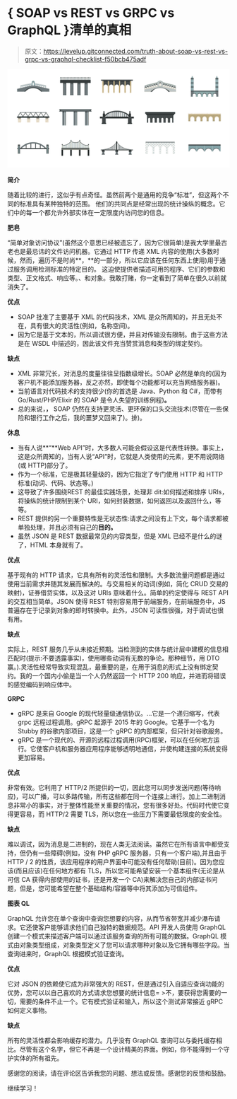 # { SOAP vs REST vs GRPC vs GraphQL }清单的真相

> 原文：<https://levelup.gitconnected.com/truth-about-soap-vs-rest-vs-grpc-vs-graphql-checklist-f50bcb475adf>

![](img/5c49ff360f6dd09b0d71e01dcf9290f1.png)

**简介**

随着比较的进行，这似乎有点奇怪。虽然前两个是通用的竞争“标准”，但这两个不同的标准具有某种独特的范围。
他们的共同点是经常出现的统计操纵的概念。它们中的每一个都允许外部实体在一定限度内访问您的信息。

**肥皂**

“简单对象访问协议”(虽然这个意思已经被遗忘了，因为它很简单)是我大学里最古老也是最忌讳的文件访问机器。它通过 HTTP 传递 XML 内容的使用(大多数时候，然而，遍历不是时尚**，**的一部分，所以它应该在任何东西上使用)用于通过服务调用检测标准的特定目的。
这迫使提供者描述可用的程序、它们的参数和类型、正文格式、响应等。、和对象。我敢打赌，你一定看到了简单在很久以前就消失了。

**优点**

*   SOAP 批准了主要基于 XML 的代码技术，XML 是众所周知的，并且无处不在，具有很大的灵活性(例如，名称空间)。
*   因为它是基于文本的，所以调试很方便，并且对传输没有限制。由于这些方法是在 WSDL 中描述的，因此该文件充当赞赏消息和类型的绑定契约。

**缺点**

*   XML 非常冗长，对消息的度量往往呈指数级增长。SOAP 必然是单向的(因为客户机不能添加服务器，反之亦然，即使每个功能都可以充当网络服务器)。
*   当前语言对代码技术的支持很少(你的首选是 Java、Python 和 C#，而带有 Go/Rust/PHP/Elixir 的 SOAP 是令人失望的训练例程)**。**
*   总的来说，**，** SOAP 仍然在支持更灵活、更环保的口头交流技术(尽管在一些保险和银行工作之后，我的噩梦又回来了)。排)。

**休息**

*   当有人说**“**Web API”时，大多数人可能会假设这是代表性转换。事实上，这是众所周知的，当有人说“API”时，它就是人类使用的元素，更不用说网络(或 HTTP)部分了。
*   作为一个标准，它是极其轻量级的，因为它指定了专门使用 HTTP 和 HTTP 标准(动词、代码、状态等。)
*   这导致了许多围绕REST 的最佳实践场景，处理非 dit:如何描述和排序 URIs，将操纵的统计限制到某个 URI，如何封装数据，如何返回以及返回什么，等等。
*   REST 提供的另一个重要特性是无状态性:请求之间没有上下文，每个请求都被单独处理，并且必须有自己的**目的。**
*   虽然 JSON 是 REST 数据最常见的内容类型，但是 XML 已经不是什么的谜了，HTML 本身就有了。

**优点**

基于现有的 HTTP 请求，它具有所有的灵活性和限制。大多数流量问题都是通过使用当前需求并随其发展而解决的。与交易相关的动词(例如，简化 CRUD 交易的映射)，证券借贷实体，以及这对 URIs 意味着什么。简单的约定使得与 REST API 的交互相当简单。JSON 使得 REST 特别容易用于前端服务，在前端服务中，JS 普遍存在于记录到对象的即时转换中。此外，JSON 可读性很强，对于调试也很有用。

**缺点**

实际上，REST 服务几乎从未接近预期。当检测到的实体与统计层中建模的信息相匹配时(提示:不要透露事实)，使用哪些动词有无数的争论。那种细节，用 DTO 赢。).灵活性经常导致实现混乱，最重要的是，在用于消息的形式上没有绑定契约。我的一个国内小偷是当一个人仍然返回一个 HTTP 200 响应，并进而将错误的感觉编码到响应体中。

**GRPC**

*   gRPC 是来自 Google 的现代轻量级通信协议。…它是一个递归缩写，代表 grpc 远程过程调用。gRPC 起源于 2015 年的 Google。它基于一个名为 Stubby 的谷歌内部项目，这是一个 gRPC 的内部框架，但只针对谷歌服务。
*   gRPC 是一个现代的、开源的远程过程调用(RPC)框架，可以在任何地方运行。它使客户机和服务器应用程序能够透明地通信，并使构建连接的系统变得更加容易。

**优点**

非常有效。它利用了 HTTP/2 所提供的一切，因此您可以同步发送问题(等待响应)，可以广播，可以多路传输，所有这些都在同一个连接上进行。加上二进制消息非常小的事实，对于整体性能至关重要的情况，您有很多好处。代码时代使它变得更容易，而 HTTP/2 需要 TLS，所以您在一些压力下需要最低限度的安全性。

**缺点**

难以调试，因为消息是二进制的，现在人类无法阅读。虽然它在所有语言中都受支持，但仍有一些障碍(例如，没有 PHP gRPC 服务器，只有一个客户端),并且由于 HTTP / 2 的性质，该应用程序的用户界面中可能没有任何帮助(目前)。因为您应该(而且应该)在任何地方都有 TLS，所以您可能希望安装一个基本组件(无论是从可信 CA 获得内部使用的证书，还是开发一个 CA)来解决您自己的内部证书问题，但是，您可能希望在整个基础结构/容器等中将其添加为可信组件。

**图表 QL**

GraphQL 允许您在单个查询中查询您想要的内容，从而节省带宽并减少瀑布请求。它还使客户能够请求他们自己独特的数据规范。API 开发人员使用 GraphQL 创建一个模式来描述客户端可以通过该服务查询的所有可能的数据。GraphQL 模式由对象类型组成，对象类型定义了您可以请求哪种对象以及它拥有哪些字段。当查询进来时，GraphQL 根据模式验证查询。

**优点**

它对 JSON 的依赖使它成为非常强大的 REST，但是通过引入自适应查询功能的优势，您可以以自己喜欢的方式请求您想要的统计信息= >不，要获得您需要的一切，需要的条件不止一个。它有模式验证和输入，所以这个测试非常接近 gRPC 如何定义事物。

**缺点**

所有的灵活性都会影响缓存的潜力。几乎没有 GraphQL 查询可以与委托缓存相比。尽管有这个名字，但它不再是一个设计精美的界面。例如，你不能得到一个守护实体的所有祖先。

感谢您的阅读，请在评论区告诉我您的问题、想法或反馈。感谢您的反馈和鼓励。

继续学习！